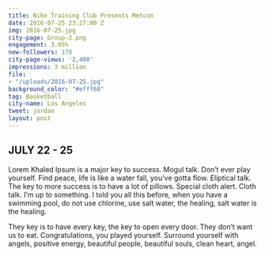 ```yaml
---
title: Nike Training Club Presents Metcon
date: 2016-07-25 23:27:00 Z
img: 2016-07-25.jpg
city-page: Group-2.png
engagement: 3.05%
new-followers: 178
city-page-views: '2,400'
impressions: 3 million
file:
- "/uploads/2016-07-25.jpg"
background_color: "#efff68"
tag: Basketball
city-name: Los Angeles
tweet: jordan
layout: post
---
```


## JULY 22 - 25

Lorem Khaled Ipsum is a major key to success. Mogul talk. Don’t ever play yourself. Find peace, life is like a water fall, you’ve gotta flow. Eliptical talk. The key to more success is to have a lot of pillows. Special cloth alert. Cloth talk. I’m up to something. I told you all this before, when you have a swimming pool, do not use chlorine, use salt water, the healing, salt water is the healing.

 They key is to have every key, the key to open every door. They don’t want us to eat. Congratulations, you played yourself. Surround yourself with angels, positive energy, beautiful people, beautiful souls, clean heart, angel.
